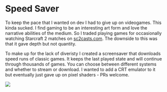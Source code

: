 # Speed Saver

To keep the pace that I wanted on dev I had to give up on videogames. This kinda sucked. I find gaming to be an interesting art form and love the narrative abilities of the medium. So I traded playing games for occasionally watching Starcraft 2 matches on [sc2casts.com](http://sc2casts.com). The downside to this was that it gave depth but not quantity.

To make up for the lack of diveristy I created a screensaver that downloads speed runs of classic games. It keeps the last played state and will continue through thousands of games. You can choose between different systems and whether to stream or download. I wanted to add a CRT emulator to it but eventually just gave up on pixel shaders - PRs welcome.

<a href= "https://github.com/orta/SpeedS-ver"><img src="https://camo.githubusercontent.com/623d154c4a672567432cc0a4bd4e79c685e9a08d/68747470733a2f2f7261772e6769746875622e636f6d2f6f7274612f47616d657353637265656e53617665722f6d61737465722f7765622f73657474696e67732e706e67"></a>
